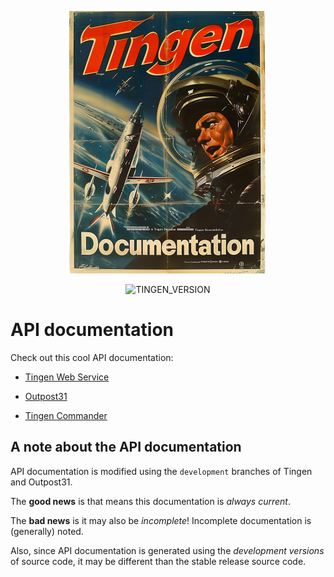 <!-- u250401 -->

<div align="center">

  ![logo](../.github/image/logo/TingenDocumentation_logo_320x420.png)

  ![TINGEN_VERSION](https://img.shields.io/badge/TINGEN%2025.4-white?style=for-the-badge)

</div>

# API documentation

Check out this cool API documentation:

* [Tingen Web Service](https://spectrum-health-systems.github.io/Tingen-Documentation/API/Tingen-WebService/html/N_TingenWebService.htm)

* [Outpost31](https://spectrum-health-systems.github.io/Tingen-Documentation/API/Outpost31/index.html)

* [Tingen Commander](https://spectrum-health-systems.github.io/Tingen-Documentation/API/Tingen-Commander/html/N_TingenCommander.htm)

## A note about the API documentation

API documentation is modified using the `development` branches of Tingen and Outpost31.

The **good news** is that means this documentation is *always current*.

The **bad news** is it may also be *incomplete*! Incomplete documentation is (generally) noted.

Also, since API documentation is generated using the *development versions* of source code, it may be different than the stable release source code.
